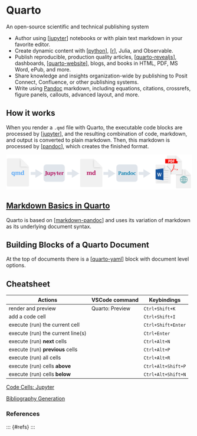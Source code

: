 # Quarto

An open-source scientific and technical publishing system

- Author using [[jupyter]] notebooks or with plain text markdown in your
  favorite editor.
- Create dynamic content with [[python]], [[r]], Julia, and Observable.
- Publish reproducible, production quality articles,
  [[quarto-revealjs]], dashboards, [[quarto-website]], blogs, and books in HTML,
  PDF, MS Word, ePub, and more.
- Share knowledge and insights organization-wide by publishing to Posit Connect,
  Confluence, or other publishing systems.
- Write using [Pandoc](https://pandoc.org/) markdown, including equations,
  citations, crossrefs, figure panels, callouts, advanced layout, and more.

## How it works

When you render a `.qmd` file with Quarto, the executable code blocks are
processed by [[jupyter]], and the resulting combination of code, markdown, and
output is converted to plain markdown. Then, this markdown is processed by
[[pandoc]], which creates the finished format.

![Quarto How It Works](../assets/images/qmd-how-it-works.png)

## [Markdown Basics in Quarto](https://quarto.org/docs/authoring/markdown-basics.html)

Quarto is based on [[markdown-pandoc]] and uses its variation of markdown as its
underlying document syntax.

## Building Blocks of a Quarto Document

At the top of documents there is a [[quarto-yaml]] block with document level
options.

## Cheatsheet

| Actions                           | VSCode command  | Keybindings        |
| --------------------------------- | --------------- | ------------------ |
| render and preview                | Quarto: Preview | `Ctrl+Shift+K`     |
| add a code cell                   |                 | `Ctrl+Shift+I`     |
| execute (run) the current cell    |                 | `Ctrl+Shift+Enter` |
| execute (run) the current line(s) |                 | `Ctrl+Enter`       |
| execute (run) **next** cells      |                 | `Ctrl+Alt+N`       |
| execute (run) **previous** cells  |                 | `Ctrl+Alt+P`       |
| execute (run) all cells           |                 | `Ctrl+Alt+R`       |
| execute (run) cells **above**     |                 | `Ctrl+Alt+Shift+P` |
| execute (run) cells **below**     |                 | `Ctrl+Alt+Shift+N` |

[Code Cells: Jupyter](https://quarto.org/docs/reference/cells/cells-jupyter.html)

[Bibliography Generation](https://quarto.org/docs/authoring/footnotes-and-citations.html#bibliography-generation)

### References

::: {#refs}
:::

[//begin]: # "Autogenerated link references for markdown compatibility"
[jupyter]: jupyter.md "Jupyter"
[python]: python.md "Python"
[r]: r.md "R"
[quarto-revealjs]: quarto-revealjs.md "Revealjs presentation in quarto"
[quarto-website]: quarto-website.md "Quarto website"
[pandoc]: pandoc.md "Pandoc"
[markdown-pandoc]: markdown-pandoc.md "Pandoc’s Markdown"
[quarto-yaml]: quarto-yaml.md "YAML options"
[//end]: # "Autogenerated link references"
